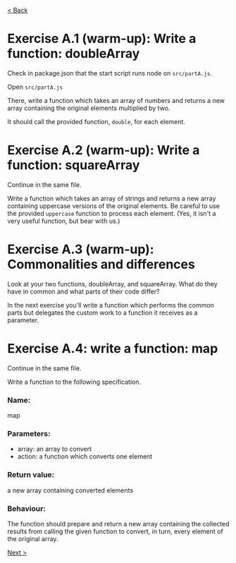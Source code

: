 [< Back](./README.md)

# Exercise A.1 (warm-up): Write a function: doubleArray

Check in package.json that the start script runs node on `src/partA.js`.

Open `src/partA.js`

There, write a function which takes an array of numbers and returns a new array containing the original elements multiplied by two.

It should call the provided function, `double`, for each element.

# Exercise A.2 (warm-up): Write a function: squareArray

Continue in the same file.

Write a function which takes an array of strings and returns a new array containing uppercase versions of the original elements. Be careful to use the provided `uppercase` function to process each element. (Yes, it isn't a very useful function, but bear with us.)

# Exercise A.3 (warm-up): Commonalities and differences

Look at your two functions, doubleArray, and squareArray. What do they have in common and what parts of their code differ?

In the next exercise you'll write a function which performs the common parts but delegates the custom work to a function it receives as a parameter.

# Exercise A.4: write a function: map

Continue in the same file.

Write a function to the following specification.

### Name:

map

### Parameters:

- array: an array to convert
- action: a function which converts one element

### Return value:

a new array containing converted elements

### Behaviour:

The function should prepare and return a new array containing the collected results from calling the given function to convert, in turn, every element of the original array.

[Next >](./README-B.md)
